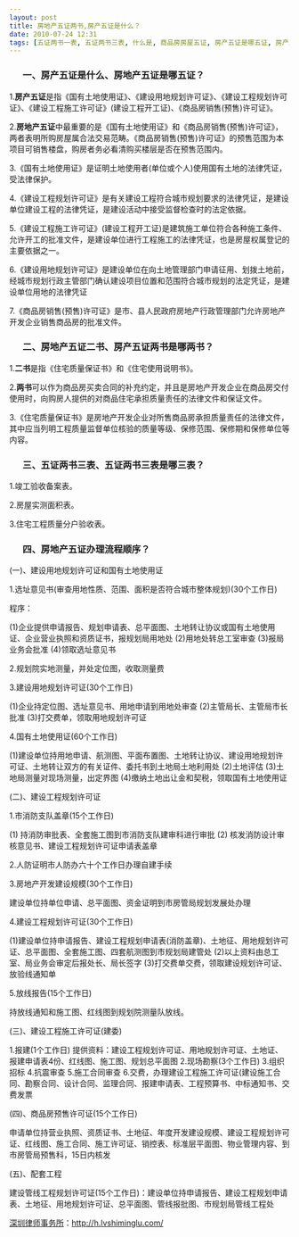 ```yaml
---
layout: post
title: 房地产五证两书,房产五证是什么？
date: 2010-07-24 12:31
tags: [五证两书一表, 五证两书三表, 什么是, 商品房房屋五证, 房产五证是哪五证, 房产五证查询, 房产开发五证, 房产销售五证两书, 房地产五证二书, 房地产五证办理流程顺序, 房地产五证是什么, 房地产有哪五证, 深圳房产律师咨询, 购房五证两书]
---
```

<ol>
<h3>一、房产五证是什么、房地产五证是哪五证？</h3>
</ol>
1.<strong>房产五证</strong>是指《国有土地使用证》、《建设用地规划许可证》、《建设工程规划许可证》、《建设工程施工许可证》(建设工程开工证)、《商品房销售(预售)许可证》。

2.<strong>房地产五证</strong>中最重要的是《国有土地使用证》和《商品房销售(预售)许可证》，两者表明所购房屋属合法交易范畴。《商品房销售(预售)许可证》的预售范围为本项目可销售楼盘，购房者务必看清购买楼层是否在预售范围内。

3.《国有土地使用证》是证明土地使用者(单位或个人)使用国有土地的法律凭证，受法律保护。

4.《建设工程规划许可证》是有关建设工程符合城市规划要求的法律凭证，是建设单位建设工程的法律凭证，是建设活动中接受监督检查时的法定依据。

5.《建设工程施工许可证》(建设工程开工证)是建筑施工单位符合各种施工条件、允许开工的批准文件，是建设单位进行工程施工的法律凭证，也是房屋权属登记的主要依据之一。

6.《建设用地规划许可证》是建设单位在向土地管理部门申请征用、划拨土地前，经城市规划行政主管部门确认建设项目位置和范围符合城市规划的法定凭证，是建设单位用地的法律凭证

7.《商品房销售(预售)许可证》是市、县人民政府房地产行政管理部门允许房地产开发企业销售商品房的批准文件。
<ol>
<h3>二、房地产五证二书、房产五证两书是哪两书？</h3>
</ol>
1.<strong>二书</strong>是指《住宅质量保证书》和《住宅使用说明书》。

2.<strong>两书</strong>可以作为商品房买卖合同的补充约定，并且是房地产开发企业在商品房交付使用时，向购房人提供的对商品住宅承担质量责任的法律文件和保证文件。

3.《住宅质量保证书》是房地产开发企业对所售商品房承担质量责任的法律文件，其中应当列明工程质量监督单位核验的质量等级、保修范围、保修期和保修单位等内容。
<ol>
<h3>三、五证两书三表、五证两书三表是哪三表？</h3>
</ol>
1.竣工验收备案表。

2.房屋实测面积表。

3.住宅工程质量分户验收表。
<ol>
<h3>四、房地产五证办理流程顺序？</h3>
</ol>
(一)、建设用地规划许可证和国有土地使用证

1.选址意见书(审查用地性质、范围、面积是否符合城市整体规划)(30个工作日)

程序：

(1)企业提供申请报告、规划申请表、总平面图、土地转让协议或国有土地使用证、企业营业执照和资质证书，报规划局用地处
(2)用地处转总工室审查
(3)报局业务会批准
(4)领取选址意见书

2.规划院实地测量，并处定位图，收取测量费

3.建设用地规划许可证(30个工作日)

(1)企业持定位图、选址意见书、用地申请到用地处审查
(2)主管局长、主管局市长批准
(3)打交费单，领取用地规划许可证

4.国有土地使用证(60个工作日)

(1)建设单位持用地申请、航测图、平面布置图、土地转让协议、建设用地规划许可证、土地转让双方的有关证件、委托书到土地局土地利用处
(2)土地评估
(3)土地局测量对现场测量，出定界图
(4)缴纳土地出让金和契税，领取国有土地使用证

(二)、建设工程规划许可证

1.市消防支队盖章(15个工作日)

(1) 持消防审批表、全套施工图到市消防支队建审科进行审批
(2) 核发消防设计审核意见书、建设工程规划许可证申请表盖章

2.人防证明市人防办六十个工作日办理自建手续

3.房地产开发建设规模(30个工作日)

建设单位持单位申请、总平面图、资金证明到市房管局规划发展处办理

4.建设工程规划许可证(30个工作日)

(1)建设单位持申请报告、建设工程规划申请表(消防盖章)、土地征、用地规划许可证、总平面图、全套施工图、四套航测图到市规划局建管处
(2)以上资料由总工室、局业务会审定后报处长、局长签字
(3)打交费单交费，领取建设规划许可证、放验线通知单

5.放线报告(15个工作日)

持放线通知和施工图、红线图到规划院测量队放线。

(三)、建设工程施工许可证(建委)

1.报建(1个工作日)
提供资料：建设工程规划许可证、用地规划许可证、土地证、报建申请表4份、红线图、施工图、规划总平面图
2.现场勘察(3个工作日)
3.组织招标
4.抗震审查
5.施工合同审查
6.交费，办理建设工程施工许可证(建设施工合同、勘察合同、设计合同、监理合同、报建申请表、工程预算书、中标通知书、交费发票

(四)、商品房预售许可证(15个工作日)

申请单位持营业执照、资质证书、土地征、年度开发建设规模、建设工程规划许可证、红线图、施工合同、施工许可证、销控表、标准层平面图、物业管理内容、到市房管局预售科，15日内核发

(五)、配套工程

建设管线工程规划许可证(15个工作日)：建设单位持申请报告、建设工程规划申请表、土地征、用地规划许可证、总平面图、管线报批图、市规划局管线工程处

<a href="http://h.lvshiminglu.com/">深圳律师事务所</a>：<a href="http://h.lvshiminglu.com/">http://h.lvshiminglu.com/</a>

